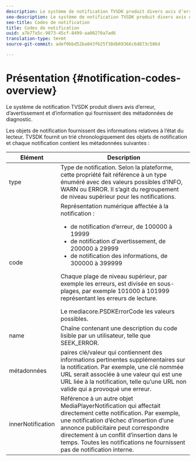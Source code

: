 ```yaml
---
description: Le système de notification TVSDK produit divers avis d’erreur, d’avertissement et d’information qui fournissent des métadonnées de diagnostic.
seo-description: Le système de notification TVSDK produit divers avis d’erreur, d’avertissement et d’information qui fournissent des métadonnées de diagnostic.
seo-title: Codes de notification
title: Codes de notification
uuid: a7b77a5c-9873-45cf-8499-aa00270a7ad6
translation-type: tm+mt
source-git-commit: adef0bbd52ba043f625f38db69366c6d873c586d

---
```



# Présentation {#notification-codes-overview}

Le système de notification TVSDK produit divers avis d’erreur, d’avertissement et d’information qui fournissent des métadonnées de diagnostic.

Les objets de notification fournissent des informations relatives à l’état du lecteur. TVSDK fournit un trié chronologiquement des objets de notification et chaque notification contient les métadonnées suivantes :

<table frame="all" colsep="1" rowsep="1" id="table_DBA8CACF02DB4AF2B053E560850B49CE"> 
 <thead> 
  <tr rowsep="1"> 
   <th colname="1" class="entry"> Elément </th> 
   <th colname="2" class="entry"> Description </th> 
  </tr> 
 </thead>
 <tbody> 
  <tr rowsep="1"> 
   <td colname="1"> type </td> 
   <td colname="2"> Type de notification. Selon la plateforme, cette propriété fait référence à un type énuméré avec des valeurs possibles d’INFO, WARN ou ERROR. Il s’agit du regroupement de niveau supérieur pour les notifications. </td> 
  </tr> 
  <tr rowsep="1"> 
   <td colname="1"> code </td> 
   <td colname="2">Représentation numérique affectée à la notification : 
    <ul id="ul_31AB497C6FFA452496DD09B0D78687B9"> 
     <li id="li_53E75022C50246E0982E315D04EFD8B3">de notification d’erreur, de 100000 à 19999 </li> 
     <li id="li_11AE91D1325E4F718228E662C9C55F9A"> de notification d'avertissement, de 200000 à 29999 </li> 
     <li id="li_6D3EA03845294DC2BAD1ACF507639E51">de notification des informations, de 300000 à 399999 </li> 
    </ul> <p>Chaque plage de niveau supérieur, par exemple les erreurs, est divisée en sous-plages, par exemple 101000 à 101999 représentant les erreurs de lecture. </p>
    <ph>
     Le  <span class="codeph"> mediacore.PSDKErrorCode</span>  les valeurs possibles.
    </ph> </td> 
  </tr> 
  <tr rowsep="1"> 
   <td colname="1"> name </td> 
   <td colname="2">Chaîne contenant une description du code lisible par un utilisateur, telle que <span class="codeph"> SEEK_ERROR</span>. </td> 
  </tr> 
  <tr rowsep="1"> 
   <td colname="1"> métadonnées </td> 
   <td colname="2">paires clé/valeur qui contiennent des informations pertinentes supplémentaires sur la notification. Par exemple, une clé nommée <span class="codeph"> URL</span> serait associée à une valeur qui est une URL liée à la notification, telle qu’une URL non valide qui a provoqué une erreur. </td> 
  </tr> 
  <tr rowsep="0"> 
   <td colname="1"> innerNotification </td> 
   <td colname="2">Référence à un autre objet <span class="codeph"> MediaPlayerNotification</span> qui affectait directement cette notification. Par exemple, une notification d’échec d’insertion d’une annonce publicitaire peut correspondre directement à un conflit d’insertion dans le temps. Toutes les notifications ne fournissent pas de notification interne. </td> 
  </tr> 
 </tbody> 
</table>

